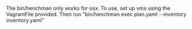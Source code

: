 The bin/henchman only works for osx.
To use, set up vms using the VagrantFile provided.
Then run "bin/henchman exec plan.yaml --inventory inventory.yaml"
